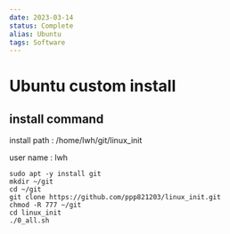 ```yaml
---
date: 2023-03-14
status: Complete 
alias: Ubuntu
tags: Software
---
```


# Ubuntu custom install

## install command

install path : /home/lwh/git/linux_init

user name : lwh

```
sudo apt -y install git
mkdir ~/git
cd ~/git
git clone https://github.com/ppp821203/linux_init.git
chmod -R 777 ~/git
cd linux_init
./0_all.sh
```